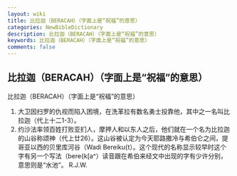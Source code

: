 ```yaml
---
layout: wiki
title: 比拉迦（BERACAH）（字面上是“祝福”的意思）
categories: NewBibleDictionary
description: 比拉迦（BERACAH）（字面上是“祝福”的意思）
keywords: 比拉迦（BERACAH）（字面上是“祝福”的意思）
comments: false
---
```


## 比拉迦（BERACAH）（字面上是“祝福”的意思）



比拉迦（BERACAH）（字面上是“祝福”的意思）
1. 大卫因扫罗的仇视而陷入困境，在洗革拉有数名勇士投靠他，其中之一名叫比拉迦（代上十二1-3）。
2. 约沙法率领百姓打败亚扪人，摩押人和以东人之后，他们就在一个名为比拉迦的山谷称颂神（代上廿26）。这山谷被认定为今天耶路撒冷与希伯仑之间，提哥亚以西的贝里库河谷（Wadi
Bereiku{t）。这个现代的名称显示较早时这个字有另一个写法（bere{k[a^）读音跟在希伯来经文中出现的字有少许分别，意思则是“水池”。
R.J.W.



